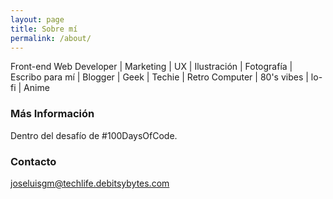 ```yaml
---
layout: page
title: Sobre mí
permalink: /about/
---
```



Front-end Web Developer | Marketing | UX | Ilustración | Fotografía | Escribo para mí | Blogger | Geek | Techie | Retro Computer | 80's vibes | lo-fi | Anime

### Más Información

Dentro del desafío de #100DaysOfCode.

### Contacto

[joseluisgm@techlife.debitsybytes.com](mailto:joseluisgm@techlife.debitsybytes.com)